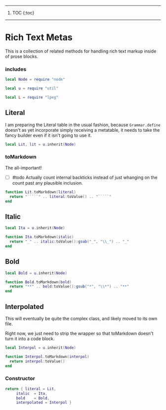 ------
1. TOC
{:toc}
------
# Rich Text Metas


  This is a collection of related methods for handling rich text markup
inside of prose blocks. 


### includes

```lua
local Node = require "node"

local u = require "util"

local L = require "lpeg"
```
## Literal

  I am preparing the Literal table in the usual fashion, because 
`````Grammar.define````` doesn't as yet incorporate simply receiving a
metatable, it needs to take the fancy builder even if it isn't
going to use it. 

```lua
local Lit, lit = u.inherit(Node)
```
### toMarkdown

The all-important!


- [ ] #todo  Actually count internal backticks instead of just
             whanging on the count past any plausible inclusion.

```lua
function Lit.toMarkdown(literal)
  return "`````" .. literal:toValue() .. "`````"
end
```
## Italic

```lua
local Ita = u.inherit(Node)

function Ita.toMarkdown(italic)
  return "_" .. italic:toValue():gsub("_", "\\_") .. "_"
end
```
## Bold

```lua
local Bold = u.inherit(Node)

function Bold.toMarkdown(bold)
  return "**" .. bold:toValue():gsub("*", "\\*") .. "**"
end
```
## Interpolated

  This will eventually be quite the complex class, and likely moved to
its own file.


Right now, we just need to strip the wrapper so that toMarkdown doesn't
turn it into a code block. 

```lua
local Interpol = u.inherit(Node)

function Interpol.toMarkdown(interpol)
  return interpol:toValue()
end 

```
### Constructor


```lua
return { literal = Lit, 
     italic  = Ita,
     bold    = Bold,
     interpolated = Interpol }
```
